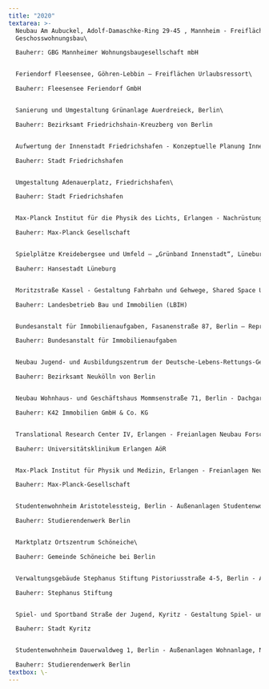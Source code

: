 ```yaml
---
title: "2020"
textarea: >-
  Neubau Am Aubuckel, Adolf-Damaschke-Ring 29-45 , Mannheim - Freiflächen
  Geschosswohnungsbau\

  Bauherr: GBG Mannheimer Wohnungsbaugesellschaft mbH


  Feriendorf Fleesensee, Göhren-Lebbin – Freiflächen Urlaubsressort\

  Bauherr: Fleesensee Feriendorf GmbH


  Sanierung und Umgestaltung Grünanlage Auerdreieck, Berlin\

  Bauherr: Bezirksamt Friedrichshain-Kreuzberg von Berlin


  Aufwertung der Innenstadt Friedrichshafen - Konzeptuelle Planung Innenstadt mit Fokus Klimaanpassung\

  Bauherr: Stadt Friedrichshafen


  Umgestaltung Adenauerplatz, Friedrichshafen\

  Bauherr: Stadt Friedrichshafen


  Max-Planck Institut für die Physik des Lichts, Erlangen - Nachrüstung Fahrradstellflächen\

  Bauherr: Max-Planck Gesellschaft


  Spielplätze Kreidebergsee und Umfeld – „Grünband Innenstadt“, Lüneburg – Projekt mit Bürgerbeteiligung\

  Bauherr: Hansestadt Lüneburg


  Moritzstraße Kassel - Gestaltung Fahrbahn und Gehwege, Shared Space Unicampus Kassel\

  Bauherr: Landesbetrieb Bau und Immobilien (LBIH)


  Bundesanstalt für Immobilienaufgaben, Fasanenstraße 87, Berlin – Repräsentative Außenanlagen Dienstsitz\

  Bauherr: Bundesanstalt für Immobilienaufgaben


  Neubau Jugend- und Ausbildungszentrum der Deutsche-Lebens-Rettungs-Gesellschaft (DLRG), Berlin\

  Bauherr: Bezirksamt Neukölln von Berlin


  Neubau Wohnhaus- und Geschäftshaus Mommsenstraße 71, Berlin - Dachgarten, Dachterrassen und Tiefgaragenaufbauten\

  Bauherr: K42 Immobilien GmbH & Co. KG


  Translational Research Center IV, Erlangen - Freianlagen Neubau Forschungsgebäudes am Uniklinikum Erlangen\

  Bauherr: Universitätsklinikum Erlangen AöR


  Max-Plack Institut für Physik und Medizin, Erlangen - Freianlagen Neubau des Max-Planck-Institutes für Physik und Medizin\

  Bauherr: Max-Planck-Gesellschaft


  Studentenwohnheim Aristotelessteig, Berlin - Außenanlagen Studentenwohnheim\

  Bauherr: Studierendenwerk Berlin


  Marktplatz Ortszentrum Schöneiche\

  Bauherr: Gemeinde Schöneiche bei Berlin


  Verwaltungsgebäude Stephanus Stiftung Pistoriusstraße 4-5, Berlin - Außenanlagen Hauptsitz Stephanus Stiftung\

  Bauherr: Stephanus Stiftung


  Spiel- und Sportband Straße der Jugend, Kyritz - Gestaltung Spiel- und Sportensemble für Kinder und Jugendliche\

  Bauherr: Stadt Kyritz


  Studentenwohnheim Dauerwaldweg 1, Berlin - Außenanlagen Wohnanlage, Neu- und Umbau denkmalgeschützte Anlage\

  Bauherr: Studierendenwerk Berlin
textbox: \-
---
```

